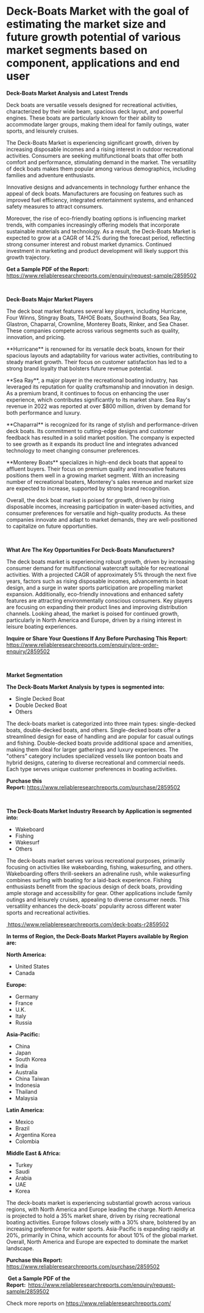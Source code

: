 <p><h1>Deck-Boats Market with the goal of estimating the market size and future growth potential of various market segments based on component, applications and end user</h1></p><p><strong>Deck-Boats Market Analysis and Latest Trends</strong></p>
<p><p>Deck boats are versatile vessels designed for recreational activities, characterized by their wide beam, spacious deck layout, and powerful engines. These boats are particularly known for their ability to accommodate larger groups, making them ideal for family outings, water sports, and leisurely cruises.</p><p>The Deck-Boats Market is experiencing significant growth, driven by increasing disposable incomes and a rising interest in outdoor recreational activities. Consumers are seeking multifunctional boats that offer both comfort and performance, stimulating demand in the market. The versatility of deck boats makes them popular among various demographics, including families and adventure enthusiasts.</p><p>Innovative designs and advancements in technology further enhance the appeal of deck boats. Manufacturers are focusing on features such as improved fuel efficiency, integrated entertainment systems, and enhanced safety measures to attract consumers. </p><p>Moreover, the rise of eco-friendly boating options is influencing market trends, with companies increasingly offering models that incorporate sustainable materials and technology. As a result, the Deck-Boats Market is expected to grow at a CAGR of 14.2% during the forecast period, reflecting strong consumer interest and robust market dynamics. Continued investment in marketing and product development will likely support this growth trajectory.</p></p>
<p><strong>Get a Sample PDF of the Report:&nbsp;</strong> <a href="https://www.reliableresearchreports.com/enquiry/request-sample/2859502?utm_campaign=2606&utm_medium=2&utm_source=Github&utm_content=ia&utm_term=12032025&utm_id=deck-boats">https://www.reliableresearchreports.com/enquiry/request-sample/2859502</a></p>
<p>&nbsp;</p>
<p><strong>Deck-Boats Major Market Players</strong></p>
<p><p>The deck boat market features several key players, including Hurricane, Four Winns, Stingray Boats, TAHOE Boats, Southwind Boats, Sea Ray, Glastron, Chaparral, Crownline, Monterey Boats, Rinker, and Sea Chaser. These companies compete across various segments such as quality, innovation, and pricing.</p><p>**Hurricane** is renowned for its versatile deck boats, known for their spacious layouts and adaptability for various water activities, contributing to steady market growth. Their focus on customer satisfaction has led to a strong brand loyalty that bolsters future revenue potential.</p><p>**Sea Ray**, a major player in the recreational boating industry, has leveraged its reputation for quality craftsmanship and innovation in design. As a premium brand, it continues to focus on enhancing the user experience, which contributes significantly to its market share. Sea Ray's revenue in 2022 was reported at over $800 million, driven by demand for both performance and luxury.</p><p>**Chaparral** is recognized for its range of stylish and performance-driven deck boats. Its commitment to cutting-edge designs and customer feedback has resulted in a solid market position. The company is expected to see growth as it expands its product line and integrates advanced technology to meet changing consumer preferences.</p><p>**Monterey Boats** specializes in high-end deck boats that appeal to affluent buyers. Their focus on premium quality and innovative features positions them well in a growing market segment. With an increasing number of recreational boaters, Monterey's sales revenue and market size are expected to increase, supported by strong brand recognition.</p><p>Overall, the deck boat market is poised for growth, driven by rising disposable incomes, increasing participation in water-based activities, and consumer preferences for versatile and high-quality products. As these companies innovate and adapt to market demands, they are well-positioned to capitalize on future opportunities.</p></p>
<p>&nbsp;</p>
<p><strong>What Are The Key Opportunities For Deck-Boats Manufacturers?</strong></p>
<p><p>The deck boats market is experiencing robust growth, driven by increasing consumer demand for multifunctional watercraft suitable for recreational activities. With a projected CAGR of approximately 5% through the next five years, factors such as rising disposable incomes, advancements in boat design, and a surge in water sports participation are propelling market expansion. Additionally, eco-friendly innovations and enhanced safety features are attracting environmentally conscious consumers. Key players are focusing on expanding their product lines and improving distribution channels. Looking ahead, the market is poised for continued growth, particularly in North America and Europe, driven by a rising interest in leisure boating experiences.</p></p>
<p><strong>Inquire or Share Your Questions If Any Before Purchasing This Report:</strong> <a href="https://www.reliableresearchreports.com/enquiry/pre-order-enquiry/2859502?utm_campaign=2606&utm_medium=2&utm_source=Github&utm_content=ia&utm_term=12032025&utm_id=deck-boats">https://www.reliableresearchreports.com/enquiry/pre-order-enquiry/2859502</a></p>
<p>&nbsp;</p>
<p><strong>Market Segmentation</strong></p>
<p><strong>The Deck-Boats Market Analysis by types is segmented into:</strong></p>
<p><ul><li>Single Decked Boat</li><li>Double Decked Boat</li><li>Others</li></ul></p>
<p><p>The deck-boats market is categorized into three main types: single-decked boats, double-decked boats, and others. Single-decked boats offer a streamlined design for ease of handling and are popular for casual outings and fishing. Double-decked boats provide additional space and amenities, making them ideal for larger gatherings and luxury experiences. The "others" category includes specialized vessels like pontoon boats and hybrid designs, catering to diverse recreational and commercial needs. Each type serves unique customer preferences in boating activities.</p></p>
<p><strong>Purchase this Report:&nbsp;</strong><a href="https://www.reliableresearchreports.com/purchase/2859502?utm_campaign=2606&utm_medium=2&utm_source=Github&utm_content=ia&utm_term=12032025&utm_id=deck-boats">https://www.reliableresearchreports.com/purchase/2859502</a></p>
<p>&nbsp;</p>
<p><strong>The Deck-Boats Market Industry Research by Application is segmented into:</strong></p>
<p><ul><li>Wakeboard</li><li>Fishing</li><li>Wakesurf</li><li>Others</li></ul></p>
<p><p>The deck-boats market serves various recreational purposes, primarily focusing on activities like wakeboarding, fishing, wakesurfing, and others. Wakeboarding offers thrill-seekers an adrenaline rush, while wakesurfing combines surfing with boating for a laid-back experience. Fishing enthusiasts benefit from the spacious design of deck boats, providing ample storage and accessibility for gear. Other applications include family outings and leisurely cruises, appealing to diverse consumer needs. This versatility enhances the deck-boats' popularity across different water sports and recreational activities.</p></p>
<p><a href="https://www.reliableresearchreports.com/deck-boats-r2859502?utm_campaign=2606&utm_medium=2&utm_source=Github&utm_content=ia&utm_term=12032025&utm_id=deck-boats">&nbsp;https://www.reliableresearchreports.com/deck-boats-r2859502</a></p>
<p><strong>In terms of Region, the Deck-Boats Market Players available by Region are:</strong></p>
<p>
    <p> <strong> North America: </strong>
        <ul>
            <li>United States</li>
            <li>Canada</li>
        </ul>
        </p> 
    <p> <strong> Europe: </strong>
        <ul>
            <li>Germany</li>
            <li>France</li>
            <li>U.K.</li>
            <li>Italy</li>
            <li>Russia</li>
        </ul>
        </p> 
    <p> <strong> Asia-Pacific: </strong>
        <ul>
            <li>China</li>
            <li>Japan</li>
            <li>South Korea</li>
            <li>India</li>
            <li>Australia</li>
            <li>China Taiwan</li>
            <li>Indonesia</li>
            <li>Thailand</li>
            <li>Malaysia</li>
        </ul>
        </p> 
    <p> <strong> Latin America: </strong>
        <ul>
            <li>Mexico</li>
            <li>Brazil</li>
            <li>Argentina Korea</li>
            <li>Colombia</li>
        </ul>
        </p> 
    <p> <strong> Middle East & Africa: </strong>
        <ul>
            <li>Turkey</li>
            <li>Saudi</li>
            <li>Arabia</li>
            <li>UAE</li>
            <li>Korea</li>
        </ul>
    </p>
    </p>
<p><p>The deck-boats market is experiencing substantial growth across various regions, with North America and Europe leading the charge. North America is projected to hold a 35% market share, driven by rising recreational boating activities. Europe follows closely with a 30% share, bolstered by an increasing preference for water sports. Asia-Pacific is expanding rapidly at 20%, primarily in China, which accounts for about 10% of the global market. Overall, North America and Europe are expected to dominate the market landscape.</p></p>
<p><strong>Purchase this Report: </strong><a href="https://www.reliableresearchreports.com/purchase/2859502?utm_campaign=2606&utm_medium=2&utm_source=Github&utm_content=ia&utm_term=12032025&utm_id=deck-boats">https://www.reliableresearchreports.com/purchase/2859502</a></p>
<p>&nbsp;<strong>Get a Sample PDF of the Report:&nbsp;&nbsp;</strong><a href="https://www.reliableresearchreports.com/enquiry/request-sample/2859502?utm_campaign=2606&utm_medium=2&utm_source=Github&utm_content=ia&utm_term=12032025&utm_id=deck-boats">https://www.reliableresearchreports.com/enquiry/request-sample/2859502</a></p>
<p><strong></strong></p>
<p>Check more reports on <a href="https://www.reliableresearchreports.com/?utm_campaign=2606&utm_medium=2&utm_source=Github&utm_content=ia&utm_term=12032025&utm_id=deck-boats">https://www.reliableresearchreports.com/</a></p>